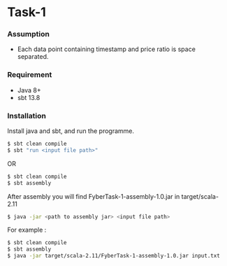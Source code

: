 # Task-1

### Assumption
  - Each data point containing timestamp and price ratio is space separated.

### Requirement
  - Java 8+
  - sbt 13.8

### Installation

Install java and sbt, and run the programme.

```sh
$ sbt clean compile
$ sbt "run <input file path>"
```
OR

```sh
$ sbt clean compile
$ sbt assembly
```
After assembly you will find FyberTask-1-assembly-1.0.jar in target/scala-2.11

```sh
$ java -jar <path to assembly jar> <input file path>
```

For example :
```sh
$ sbt clean compile
$ sbt assembly
$ java -jar target/scala-2.11/FyberTask-1-assembly-1.0.jar input.txt
```